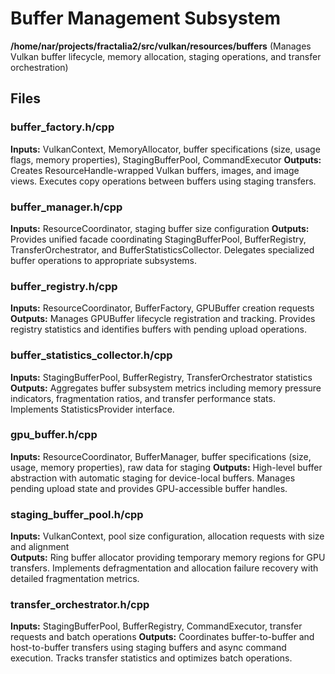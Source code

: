 # Buffer Management Subsystem

**/home/nar/projects/fractalia2/src/vulkan/resources/buffers** (Manages Vulkan buffer lifecycle, memory allocation, staging operations, and transfer orchestration)

## Files

### buffer_factory.h/cpp
**Inputs:** VulkanContext, MemoryAllocator, buffer specifications (size, usage flags, memory properties), StagingBufferPool, CommandExecutor
**Outputs:** Creates ResourceHandle-wrapped Vulkan buffers, images, and image views. Executes copy operations between buffers using staging transfers.

### buffer_manager.h/cpp  
**Inputs:** ResourceCoordinator, staging buffer size configuration
**Outputs:** Provides unified facade coordinating StagingBufferPool, BufferRegistry, TransferOrchestrator, and BufferStatisticsCollector. Delegates specialized buffer operations to appropriate subsystems.

### buffer_registry.h/cpp
**Inputs:** ResourceCoordinator, BufferFactory, GPUBuffer creation requests
**Outputs:** Manages GPUBuffer lifecycle registration and tracking. Provides registry statistics and identifies buffers with pending upload operations.

### buffer_statistics_collector.h/cpp
**Inputs:** StagingBufferPool, BufferRegistry, TransferOrchestrator statistics
**Outputs:** Aggregates buffer subsystem metrics including memory pressure indicators, fragmentation ratios, and transfer performance stats. Implements StatisticsProvider interface.

### gpu_buffer.h/cpp
**Inputs:** ResourceCoordinator, BufferManager, buffer specifications (size, usage, memory properties), raw data for staging
**Outputs:** High-level buffer abstraction with automatic staging for device-local buffers. Manages pending upload state and provides GPU-accessible buffer handles.

### staging_buffer_pool.h/cpp
**Inputs:** VulkanContext, pool size configuration, allocation requests with size and alignment  
**Outputs:** Ring buffer allocator providing temporary memory regions for GPU transfers. Implements defragmentation and allocation failure recovery with detailed fragmentation metrics.

### transfer_orchestrator.h/cpp
**Inputs:** StagingBufferPool, BufferRegistry, CommandExecutor, transfer requests and batch operations
**Outputs:** Coordinates buffer-to-buffer and host-to-buffer transfers using staging buffers and async command execution. Tracks transfer statistics and optimizes batch operations.